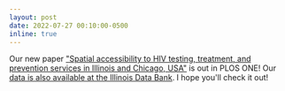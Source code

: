 ```yaml
---
layout: post
date: 2022-07-27 00:10:00-0500
inline: true
---
```


Our new paper ["Spatial accessibility to HIV testing, treatment, and prevention services in Illinois and Chicago, USA"](https://doi.org/10.1371/journal.pone.0270404) is out in PLOS ONE! Our [data is also available at the Illinois Data Bank](https://doi.org/10.13012/B2IDB-9096476_V1). I hope you'll check it out!